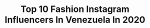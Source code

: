 ---
title: Top 10 Fashion Instagram Influencers In Venezuela In 2020
description: >-
  Find top fashion Instagram influencers in Venezuela in 2020. Most popular hashtags: #tbt #tutorial #model #editorial.
platform: Instagram
profiles:
  - username: "nadiachambra"
    fullname: >-
      Nadia Chambra
    location: "Venezuela"
    followers: 45451
    engagement: 453
    commentsToLikes: 0.117494
    id: ck5hlmu4akhqy0i11n30khqx1
    verified: false
    hashtags: "#exercise, #mothersday, #starfish, #happymonday"
  - username: "dannasm"
    fullname: >-
      Danna Solórzano
    location: "Venezuela"
    followers: 31145
    engagement: 735
    commentsToLikes: 0.031742
    id: ck6ttdsgra24o0j71ytfvyc2f
    verified: false
    hashtags: "#rizos, #natural, #family, #makeuproutine"
  - username: "ninoskavasqueza"
    fullname: >-
      Ninoska Vasquez
    location: "Venezuela"
    followers: 690801
    engagement: 465
    commentsToLikes: 0.017931
    id: ck0twi5ahfhji0i19ecdnd6fl
    verified: true
    hashtags: "#infinite, #newcolor, #yoga, #tbt"
  - username: "changophoto"
    fullname: >-
      Johan Chango
    location: "Venezuela"
    followers: 26816
    engagement: 462
    commentsToLikes: 0.042098
    id: ck55pst4hbaur0i114a66uuyt
    verified: false
    hashtags: "#mua, #fashionpost, #missvenezuela, #shooting"
  - username: "crondonm"
    fullname: >-
      CESAR RONDÓN
    location: "Venezuela"
    followers: 24522
    engagement: 306
    commentsToLikes: 0.060720
    id: ck0ub83njdxoc0i19ar1yjr5v
    verified: false
    hashtags: "#crondonmteam, #tb, #meveodecente, #staysafe"
  - username: "alegfoto"
    fullname: >-
      Alejandro Gonzalez 🇻🇪
    location: "Venezuela"
    followers: 63295
    engagement: 411
    commentsToLikes: 0.132735
    id: ck0ubyi0lfmm80i19jyt5bbm0
    verified: false
    hashtags: "#ocfffaediting, #tiktok, #nikon, #sorteo"
  - username: "soniassabati"
    fullname: >-
      TE AMO
    location: "Venezuela"
    followers: 3455
    engagement: 1644
    commentsToLikes: 0.101436
    id: ckap49kbx6cyq0i78jlt8rz5q
    verified: false
    hashtags: "#styleinspiration, #fashionblogger, #bloggerstyle, #inspo"
  - username: "edwinrphoto"
    fullname: >-
      EDWIN RAMOS
    location: "Venezuela"
    followers: 8370
    engagement: 445
    commentsToLikes: 0.161170
    id: ck55lgk1g1ijx0i11mysfzi1g
    verified: false
    hashtags: "#tutorials, #tips, #portraiture, #portraitvision"
  - username: "sabri_soares"
    fullname: >-
      Sabrina Soares 🍍🧵✨🧊
    location: "Venezuela"
    followers: 8471
    engagement: 997
    commentsToLikes: 0.025966
    id: ck8sy605pjtsv0j78ih8mw0u1
    verified: false
    hashtags: "#ad, #tbt, #stayhome, #edit"
  - username: "pedrojose.ph"
    fullname: >-
      Pedro José
    location: "Venezuela"
    followers: 5581
    engagement: 632
    commentsToLikes: 0.054512
    id: ck6ubvbv6bx0k0j71byvcmptf
    verified: false
    hashtags: "#tagify, #moda, #fashionstyle, #temacuarentena"
---
